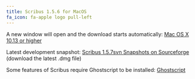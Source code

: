 ```yaml
---
title: Scribus 1.5.6 for MacOS
fa_icon: fa-apple logo pull-left
---
```


A new window will open and the download starts automatically:
<i class="fa fa-download" aria-hidden="true"></i> [Mac OS X 10.13 or higher](https://sourceforge.net/projects/scribus/files/scribus-devel/1.5.6/scribus-1.5.6.dmg/download?target=_blank)

Latest development snapshot:
<i class="fa fa-download" aria-hidden="true"></i> [Scribus 1.5.7svn Snapshots on Sourceforge](https://sourceforge.net/projects/scribus/files/scribus-svn/1.5.7.svn/?target=_blank) (download the latest .dmg file)

Some features of Scribus require Ghostscript to be installed:
<i class="fa fa-download" aria-hidden="true"></i> [Ghostscript](https://pages.uoregon.edu/koch/?target=_blank)
